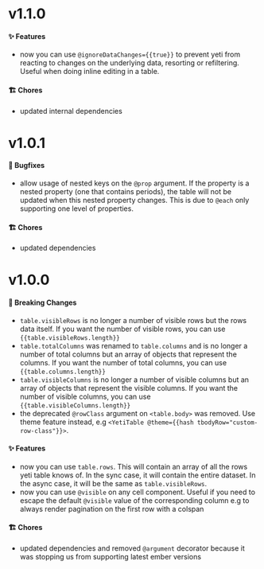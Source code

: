# v1.1.0

#### ✨ Features
- now you can use `@ignoreDataChanges={{true}}` to prevent yeti from reacting to changes on the underlying data, resorting or refiltering. Useful when doing inline editing in a table.

#### 🏗 Chores
- updated internal dependencies

# v1.0.1

#### 🐛 Bugfixes
- allow usage of nested keys on the `@prop` argument. If the property is a nested property (one that contains 
periods), the table will not be updated when this nested property changes. This is due to `@each` only supporting one level
of properties.

#### 🏗 Chores
- updated dependencies

# v1.0.0

#### 🚨 Breaking Changes
* `table.visibleRows` is no longer a number of visible rows but the rows data itself. If you want the number of visible rows, you can use `{{table.visibleRows.length}}`
* `table.totalColumns` was renamed to `table.columns` and is no longer a number of total columns but an array of objects that represent the columns. If you want the number of total columns, you can use `{{table.columns.length}}`
* `table.visibleColumns` is no longer a number of visible columns but an array of objects that represent the visible columns. If you want the number of visible columns, you can use `{{table.visibleColumns.length}}`
* the deprecated `@rowClass` argument on `<table.body>` was removed. Use theme feature instead, e.g `<YetiTable @theme={{hash tbodyRow="custom-row-class"}}>`.

#### ✨ Features
- now you can use `table.rows`. This will contain an array of all the rows yeti table knows of. In the sync case, it will contain the entire dataset. In the async case, it will be the same as `table.visibleRows`.
- now you can use `@visible` on any cell component. Useful if you need to escape the default `@visible` value of the corresponding column e.g to always render pagination on the first row with a colspan

#### 🏗 Chores
- updated dependencies and removed `@argument` decorator because it was stopping us from supporting latest ember versions
